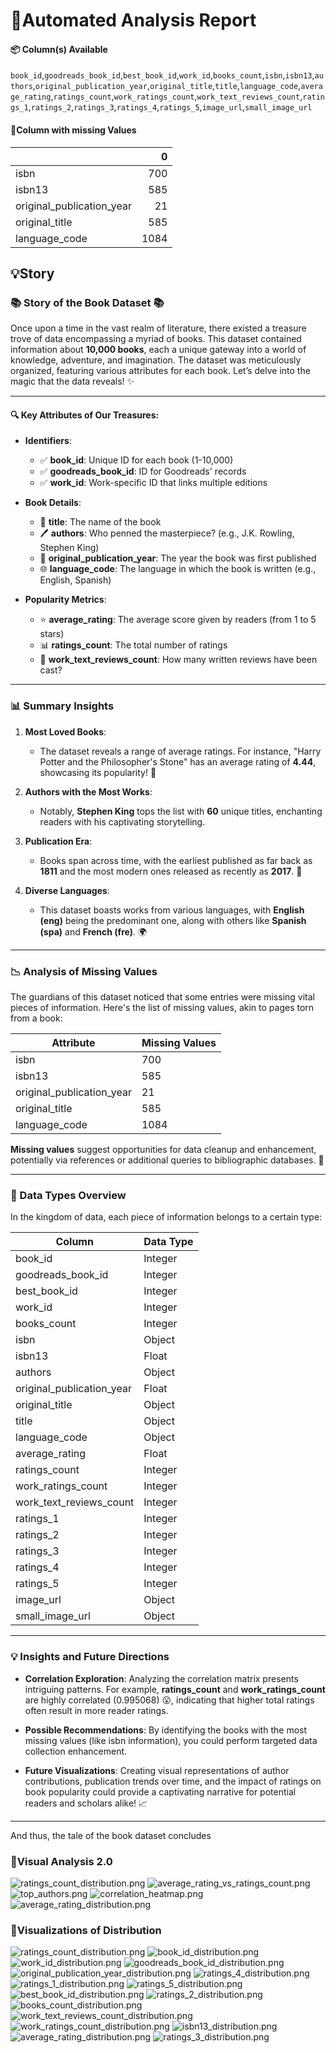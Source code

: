 # 🤖Automated Analysis Report

#### 📦 Column(s) Available 

`book_id`,`goodreads_book_id`,`best_book_id`,`work_id`,`books_count`,`isbn`,`isbn13`,`authors`,`original_publication_year`,`original_title`,`title`,`language_code`,`average_rating`,`ratings_count`,`work_ratings_count`,`work_text_reviews_count`,`ratings_1`,`ratings_2`,`ratings_3`,`ratings_4`,`ratings_5`,`image_url`,`small_image_url` 

#### 🪫Column with missing Values 

|                           |    0 |
|:--------------------------|-----:|
| isbn                      |  700 |
| isbn13                    |  585 |
| original_publication_year |   21 |
| original_title            |  585 |
| language_code             | 1084 |

## 💡Story
### 📚 Story of the Book Dataset 📚

Once upon a time in the vast realm of literature, there existed a treasure trove of data encompassing a myriad of books. This dataset contained information about **10,000 books**, each a unique gateway into a world of knowledge, adventure, and imagination. The dataset was meticulously organized, featuring various attributes for each book. Let’s delve into the magic that the data reveals! ✨

---

#### 🔍 Key Attributes of Our Treasures:

- **Identifiers**:
  - ✅ **book_id**: Unique ID for each book (1-10,000)
  - ✅ **goodreads_book_id**: ID for Goodreads' records
  - ✅ **work_id**: Work-specific ID that links multiple editions
  
- **Book Details**:
  - 📖 **title**: The name of the book
  - 🖊️ **authors**: Who penned the masterpiece? (e.g., J.K. Rowling, Stephen King)
  - 📅 **original_publication_year**: The year the book was first published
  - 🌐 **language_code**: The language in which the book is written (e.g., English, Spanish)

- **Popularity Metrics**:
  - ⭐ **average_rating**: The average score given by readers (from 1 to 5 stars)
  - 📊 **ratings_count**: The total number of ratings
  - 💬 **work_text_reviews_count**: How many written reviews have been cast?

---

### 📊 Summary Insights

1. **Most Loved Books**:
   - The dataset reveals a range of average ratings. For instance, "Harry Potter and the Philosopher's Stone" has an average rating of **4.44**, showcasing its popularity! 🌟

2. **Authors with the Most Works**:
   - Notably, **Stephen King** tops the list with **60** unique titles, enchanting readers with his captivating storytelling. 

3. **Publication Era**:
   - Books span across time, with the earliest published as far back as **1811** and the most modern ones released as recently as **2017**. 📅

4. **Diverse Languages**:
   - This dataset boasts works from various languages, with **English (eng)** being the predominant one, along with others like **Spanish (spa)** and **French (fre)**. 🌍

---

### 📉 Analysis of Missing Values

The guardians of this dataset noticed that some entries were missing vital pieces of information. Here's the list of missing values, akin to pages torn from a book:

| Attribute                      | Missing Values |
|--------------------------------|----------------|
| isbn                           | 700            |
| isbn13                         | 585            |
| original_publication_year      | 21             |
| original_title                 | 585            |
| language_code                  | 1084           |

**Missing values** suggest opportunities for data cleanup and enhancement, potentially via references or additional queries to bibliographic databases. 📖

---

### 🧩 Data Types Overview

In the kingdom of data, each piece of information belongs to a certain type:

| Column                             | Data Type   |
|------------------------------------|-------------|
| book_id                            | Integer     |
| goodreads_book_id                  | Integer     |
| best_book_id                       | Integer     |
| work_id                            | Integer     |
| books_count                        | Integer     |
| isbn                               | Object      |
| isbn13                             | Float       |
| authors                            | Object      |
| original_publication_year          | Float       |
| original_title                     | Object      |
| title                              | Object      |
| language_code                      | Object      |
| average_rating                     | Float       |
| ratings_count                      | Integer     |
| work_ratings_count                 | Integer     |
| work_text_reviews_count            | Integer     |
| ratings_1                          | Integer     |
| ratings_2                          | Integer     |
| ratings_3                          | Integer     |
| ratings_4                          | Integer     |
| ratings_5                          | Integer     |
| image_url                          | Object      |
| small_image_url                    | Object      |

---

### 💡 Insights and Future Directions

- **Correlation Exploration**: Analyzing the correlation matrix presents intriguing patterns. For example, **ratings_count** and **work_ratings_count** are highly correlated (0.995068) 😮, indicating that higher total ratings often result in more reader ratings. 

- **Possible Recommendations**: By identifying the books with the most missing values (like isbn information), you could perform targeted data collection enhancement.

- **Future Visualizations**: Creating visual representations of author contributions, publication trends over time, and the impact of ratings on book popularity could provide a captivating narrative for potential readers and scholars alike! 📈

---

And thus, the tale of the book dataset concludes

### 🌉Visual Analysis 2.0 
![ratings_count_distribution.png](ratings_count_distribution.png)
![average_rating_vs_ratings_count.png](average_rating_vs_ratings_count.png)
![top_authors.png](top_authors.png)
![correlation_heatmap.png](correlation_heatmap.png)
![average_rating_distribution.png](average_rating_distribution.png)


### 🌉Visualizations of Distribution 
![ratings_count_distribution.png](static/ratings_count_distribution.png)
![book_id_distribution.png](static/book_id_distribution.png)
![work_id_distribution.png](static/work_id_distribution.png)
![goodreads_book_id_distribution.png](static/goodreads_book_id_distribution.png)
![original_publication_year_distribution.png](static/original_publication_year_distribution.png)
![ratings_4_distribution.png](static/ratings_4_distribution.png)
![ratings_1_distribution.png](static/ratings_1_distribution.png)
![ratings_5_distribution.png](static/ratings_5_distribution.png)
![best_book_id_distribution.png](static/best_book_id_distribution.png)
![ratings_2_distribution.png](static/ratings_2_distribution.png)
![books_count_distribution.png](static/books_count_distribution.png)
![work_text_reviews_count_distribution.png](static/work_text_reviews_count_distribution.png)
![work_ratings_count_distribution.png](static/work_ratings_count_distribution.png)
![isbn13_distribution.png](static/isbn13_distribution.png)
![average_rating_distribution.png](static/average_rating_distribution.png)
![ratings_3_distribution.png](static/ratings_3_distribution.png)
